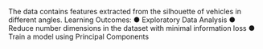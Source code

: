 The data contains features extracted from the silhouette of vehicles in different angles.
Learning Outcomes:
● Exploratory Data Analysis
● Reduce number dimensions in the dataset with minimal information loss
● Train a model using Principal Components
